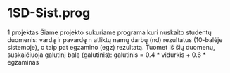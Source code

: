 # 1SD-Sist.prog
1 projektas
Šiame projekto sukuriame programa kuri nuskaito studentų duomenis:
vardą ir pavardę
n atliktų namų darbų (nd) rezultatus (10-balėje sistemoje), o taip pat egzamino (egz) rezultatą.
Tuomet iš šių duomenų, suskaičiuoja galutinį balą (galutinis):
galutinis = 0.4 * vidurkis + 0.6 * egzaminas
